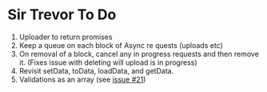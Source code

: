 # Sir Trevor To Do

1. Uploader to return promises
2. Keep a queue on each block of Async re quests (uploads etc)
3. On removal of a block, cancel any in progress requests and then  remove it. (Fixes issue with deleting will upload is in progress)
4. Revisit setData, toData, loadData, and getData.
5. Validations as an array (see [issue #21](https://github.com/madebymany/sir-trevor-js/issues/21))